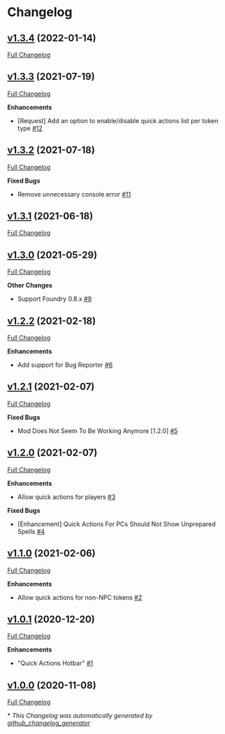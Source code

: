 # Changelog

## [v1.3.4](https://github.com/illandril/FoundryVTT-npc-quick-actions/tree/v1.3.4) (2022-01-14)

[Full Changelog](https://github.com/illandril/FoundryVTT-npc-quick-actions/compare/v1.3.3...v1.3.4)

## [v1.3.3](https://github.com/illandril/FoundryVTT-npc-quick-actions/tree/v1.3.3) (2021-07-19)

[Full Changelog](https://github.com/illandril/FoundryVTT-npc-quick-actions/compare/v1.3.2...v1.3.3)

**Enhancements**

- \[Request\] Add an option to enable/disable quick actions list per token type [\#12](https://github.com/illandril/FoundryVTT-npc-quick-actions/issues/12)

## [v1.3.2](https://github.com/illandril/FoundryVTT-npc-quick-actions/tree/v1.3.2) (2021-07-18)

[Full Changelog](https://github.com/illandril/FoundryVTT-npc-quick-actions/compare/v1.3.1...v1.3.2)

**Fixed&nbsp;Bugs**

- Remove unnecessary console.error [\#11](https://github.com/illandril/FoundryVTT-npc-quick-actions/issues/11)

## [v1.3.1](https://github.com/illandril/FoundryVTT-npc-quick-actions/tree/v1.3.1) (2021-06-18)

[Full Changelog](https://github.com/illandril/FoundryVTT-npc-quick-actions/compare/v1.3.0...v1.3.1)

## [v1.3.0](https://github.com/illandril/FoundryVTT-npc-quick-actions/tree/v1.3.0) (2021-05-29)

[Full Changelog](https://github.com/illandril/FoundryVTT-npc-quick-actions/compare/v1.2.2...v1.3.0)

**Other&nbsp;Changes**

- Support Foundry 0.8.x [\#9](https://github.com/illandril/FoundryVTT-npc-quick-actions/issues/9)

## [v1.2.2](https://github.com/illandril/FoundryVTT-npc-quick-actions/tree/v1.2.2) (2021-02-18)

[Full Changelog](https://github.com/illandril/FoundryVTT-npc-quick-actions/compare/v1.2.1...v1.2.2)

**Enhancements**

- Add support for Bug Reporter [\#6](https://github.com/illandril/FoundryVTT-npc-quick-actions/issues/6)

## [v1.2.1](https://github.com/illandril/FoundryVTT-npc-quick-actions/tree/v1.2.1) (2021-02-07)

[Full Changelog](https://github.com/illandril/FoundryVTT-npc-quick-actions/compare/v1.2.0...v1.2.1)

**Fixed&nbsp;Bugs**

- Mod Does Not Seem To Be Working Anymore \[1.2.0\] [\#5](https://github.com/illandril/FoundryVTT-npc-quick-actions/issues/5)

## [v1.2.0](https://github.com/illandril/FoundryVTT-npc-quick-actions/tree/v1.2.0) (2021-02-07)

[Full Changelog](https://github.com/illandril/FoundryVTT-npc-quick-actions/compare/v1.1.0...v1.2.0)

**Enhancements**

- Allow quick actions for players [\#3](https://github.com/illandril/FoundryVTT-npc-quick-actions/issues/3)

**Fixed&nbsp;Bugs**

- \[Enhancement\] Quick Actions For PCs Should Not Show Unprepared Spells [\#4](https://github.com/illandril/FoundryVTT-npc-quick-actions/issues/4)

## [v1.1.0](https://github.com/illandril/FoundryVTT-npc-quick-actions/tree/v1.1.0) (2021-02-06)

[Full Changelog](https://github.com/illandril/FoundryVTT-npc-quick-actions/compare/v1.0.1...v1.1.0)

**Enhancements**

- Allow quick actions for non-NPC tokens [\#2](https://github.com/illandril/FoundryVTT-npc-quick-actions/issues/2)

## [v1.0.1](https://github.com/illandril/FoundryVTT-npc-quick-actions/tree/v1.0.1) (2020-12-20)

[Full Changelog](https://github.com/illandril/FoundryVTT-npc-quick-actions/compare/v1.0.0...v1.0.1)

**Enhancements**

- "Quick Actions Hotbar" [\#1](https://github.com/illandril/FoundryVTT-npc-quick-actions/issues/1)

## [v1.0.0](https://github.com/illandril/FoundryVTT-npc-quick-actions/tree/v1.0.0) (2020-11-08)

[Full Changelog](https://github.com/illandril/FoundryVTT-npc-quick-actions/compare/bd2a6864980057cff7095fdc29b4ca93bfe6d111...v1.0.0)



\* *This Changelog was automatically generated by [github_changelog_generator](https://github.com/github-changelog-generator/github-changelog-generator)*
